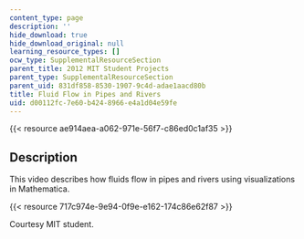 ```yaml
---
content_type: page
description: ''
hide_download: true
hide_download_original: null
learning_resource_types: []
ocw_type: SupplementalResourceSection
parent_title: 2012 MIT Student Projects
parent_type: SupplementalResourceSection
parent_uid: 831df858-8530-1907-9c4d-adae1aacd80b
title: Fluid Flow in Pipes and Rivers
uid: d00112fc-7e60-b424-8966-e4a1d04e59fe
---
```


{{< resource ae914aea-a062-971e-56f7-c86ed0c1af35 >}}

Description
-----------

This video describes how fluids flow in pipes and rivers using visualizations in Mathematica.

{{< resource 717c974e-9e94-0f9e-e162-174c86e62f87 >}}

Courtesy MIT student.
